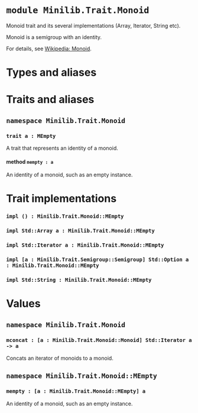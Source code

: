# `module Minilib.Trait.Monoid`

Monoid trait and its several implementations (Array, Iterator, String etc).

Monoid is a semigroup with an identity.

For details, see [Wikipedia: Monoid](https://en.wikipedia.org/wiki/Monoid).

# Types and aliases

# Traits and aliases

## `namespace Minilib.Trait.Monoid`

### `trait a : MEmpty`

A trait that represents an identity of a monoid.

#### method `mempty : a`

An identity of a monoid, such as an empty instance.

# Trait implementations

### `impl () : Minilib.Trait.Monoid::MEmpty`

### `impl Std::Array a : Minilib.Trait.Monoid::MEmpty`

### `impl Std::Iterator a : Minilib.Trait.Monoid::MEmpty`

### `impl [a : Minilib.Trait.Semigroup::Semigroup] Std::Option a : Minilib.Trait.Monoid::MEmpty`

### `impl Std::String : Minilib.Trait.Monoid::MEmpty`

# Values

## `namespace Minilib.Trait.Monoid`

### `mconcat : [a : Minilib.Trait.Monoid::Monoid] Std::Iterator a -> a`

Concats an iterator of monoids to a monoid.

## `namespace Minilib.Trait.Monoid::MEmpty`

### `mempty : [a : Minilib.Trait.Monoid::MEmpty] a`

An identity of a monoid, such as an empty instance.